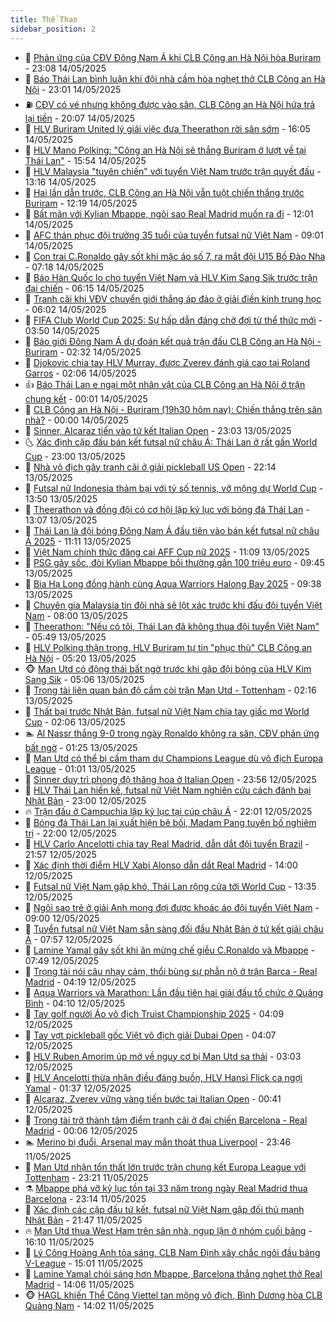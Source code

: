 ```yaml
---
title: Thể Thao
sidebar_position: 2
---
```


<!-- dantri-the-thao:START -->
- 🎡 [Phản ứng của CĐV Đông Nam Á khi CLB Công an Hà Nội hòa Buriram](https://dantri.com.vn/the-thao/phan-ung-cua-cdv-dong-nam-a-khi-clb-cong-an-ha-noi-hoa-buriram-20250514232357370.htm) - 23:08 14/05/2025
- 💯 [Báo Thái Lan bình luận khi đội nhà cầm hòa nghẹt thở CLB Công an Hà Nội](https://dantri.com.vn/the-thao/bao-thai-lan-binh-luan-khi-doi-nha-cam-hoa-nghet-tho-clb-cong-an-ha-noi-20250514235809629.htm) - 23:01 14/05/2025
- ⛽️ [CĐV có vé nhưng không được vào sân, CLB Công an Hà Nội hứa trả lại tiền](https://dantri.com.vn/the-thao/cdv-co-ve-nhung-khong-duoc-vao-san-clb-cong-an-ha-noi-hua-tra-lai-tien-20250514234127896.htm) - 20:07 14/05/2025
- 💃 [HLV Buriram United lý giải việc đưa Theerathon rời sân sớm](https://dantri.com.vn/the-thao/hlv-buriram-united-ly-giai-viec-dua-theerathon-roi-san-som-20250514230526900.htm) - 16:05 14/05/2025
- 🌈 [HLV Mano Polking: &quot;Công an Hà Nội sẽ thắng Buriram ở lượt về tại Thái Lan&quot;](https://dantri.com.vn/the-thao/hlv-mano-polking-cong-an-ha-noi-se-thang-buriram-o-luot-ve-tai-thai-lan-20250514225311857.htm) - 15:54 14/05/2025
- 🦅 [HLV Malaysia &quot;tuyên chiến&quot; với tuyển Việt Nam trước trận quyết đấu](https://dantri.com.vn/the-thao/hlv-malaysia-tuyen-chien-voi-tuyen-viet-nam-truoc-tran-quyet-dau-20250514201602993.htm) - 13:16 14/05/2025
- 🌝 [Hai lần dẫn trước, CLB Công an Hà Nội vẫn tuột chiến thắng trước Buriram](https://dantri.com.vn/the-thao/hai-lan-dan-truoc-clb-cong-an-ha-noi-van-tuot-chien-thang-truoc-buriram-20250514191927382.htm) - 12:19 14/05/2025
- 🚀 [Bất mãn với Kylian Mbappe, ngôi sao Real Madrid muốn ra đi](https://dantri.com.vn/the-thao/bat-man-voi-kylian-mbappe-ngoi-sao-real-madrid-muon-ra-di-20250514180102122.htm) - 12:01 14/05/2025
- 🎉 [AFC thán phục đội trưởng 35 tuổi của tuyển futsal nữ Việt Nam](https://dantri.com.vn/the-thao/afc-than-phuc-doi-truong-35-tuoi-cua-tuyen-futsal-nu-viet-nam-20250514115744415.htm) - 09:01 14/05/2025
- 📝 [Con trai C.Ronaldo gây sốt khi mặc áo số 7, ra mắt đội U15 Bồ Đào Nha](https://dantri.com.vn/the-thao/con-trai-cronaldo-gay-sot-khi-mac-ao-so-7-ra-mat-doi-u15-bo-dao-nha-20250514141839472.htm) - 07:18 14/05/2025
- 🦄 [Báo Hàn Quốc lo cho tuyển Việt Nam và HLV Kim Sang Sik trước trận đại chiến](https://dantri.com.vn/the-thao/bao-han-quoc-lo-cho-tuyen-viet-nam-va-hlv-kim-sang-sik-truoc-tran-dai-chien-20250514121609415.htm) - 06:15 14/05/2025
- 🎉 [Tranh cãi khi VĐV chuyển giới thắng áp đảo ở giải điền kinh trung học](https://dantri.com.vn/the-thao/tranh-cai-khi-vdv-chuyen-gioi-thang-ap-dao-o-giai-dien-kinh-trung-hoc-20250514130240494.htm) - 06:02 14/05/2025
- 💼 [FIFA Club World Cup 2025: Sự hấp dẫn đáng chờ đợi từ thể thức mới](https://dantri.com.vn/the-thao/fifa-club-world-cup-2025-su-hap-dan-dang-cho-doi-tu-the-thuc-moi-20250514103114049.htm) - 03:50 14/05/2025
- 🤡 [Báo giới Đông Nam Á dự đoán kết quả trận đấu CLB Công an Hà Nội - Buriram](https://dantri.com.vn/the-thao/bao-gioi-dong-nam-a-du-doan-ket-qua-tran-dau-clb-cong-an-ha-noi-buriram-20250514091353241.htm) - 02:32 14/05/2025
- 🦆 [Djokovic chia tay HLV Murray, được Zverev đánh giá cao tại Roland Garros](https://dantri.com.vn/the-thao/djokovic-chia-tay-hlv-murray-duoc-zverev-danh-gia-cao-tai-roland-garros-20250514090354011.htm) - 02:06 14/05/2025
- 👍 [Báo Thái Lan e ngại một nhân vật của CLB Công an Hà Nội ở trận chung kết](https://dantri.com.vn/the-thao/bao-thai-lan-e-ngai-mot-nhan-vat-cua-clb-cong-an-ha-noi-o-tran-chung-ket-20250514001222256.htm) - 00:01 14/05/2025
- 💼 [CLB Công an Hà Nội - Buriram &lpar;19h30 hôm nay&rpar;: Chiến thắng trên sân nhà?](https://dantri.com.vn/the-thao/clb-cong-an-ha-noi-buriram-19h30-hom-nay-chien-thang-tren-san-nha-20250514002807500.htm) - 00:00 14/05/2025
- 🦒 [Sinner, Alcaraz tiến vào tứ kết Italian Open](https://dantri.com.vn/the-thao/sinner-alcaraz-tien-vao-tu-ket-italian-open-20250514060302305.htm) - 23:03 13/05/2025
- 🌜 [Xác định cặp đấu bán kết futsal nữ châu Á: Thái Lan ở rất gần World Cup](https://dantri.com.vn/the-thao/xac-dinh-cap-dau-ban-ket-futsal-nu-chau-a-thai-lan-o-rat-gan-world-cup-20250514010503627.htm) - 23:00 13/05/2025
- 🦆 [Nhà vô địch gây tranh cãi ở giải pickleball US Open](https://dantri.com.vn/the-thao/nha-vo-dich-gay-tranh-cai-o-giai-pickleball-us-open-20250513151408957.htm) - 22:14 13/05/2025
- 💪 [Futsal nữ Indonesia thảm bại với tỷ số tennis, vỡ mộng dự World Cup](https://dantri.com.vn/the-thao/futsal-nu-indonesia-tham-bai-voi-ty-so-tennis-vo-mong-du-world-cup-20250513204029032.htm) - 13:50 13/05/2025
- 🧠 [Theerathon và đồng đội có cơ hội lập kỷ lục với bóng đá Thái Lan](https://dantri.com.vn/the-thao/theerathon-va-dong-doi-co-co-hoi-lap-ky-luc-voi-bong-da-thai-lan-20250513160329759.htm) - 13:07 13/05/2025
- 🦄 [Thái Lan là đội bóng Đông Nam Á đầu tiên vào bán kết futsal nữ châu Á 2025](https://dantri.com.vn/the-thao/thai-lan-la-doi-bong-dong-nam-a-dau-tien-vao-ban-ket-futsal-nu-chau-a-2025-20250513152738286.htm) - 11:11 13/05/2025
- 🥸 [Việt Nam chính thức đăng cai AFF Cup nữ 2025](https://dantri.com.vn/the-thao/viet-nam-chinh-thuc-dang-cai-aff-cup-nu-2025-20250513143401496.htm) - 11:09 13/05/2025
- 🤠 [PSG gây sốc, đòi Kylian Mbappe bồi thường gần 100 triệu euro](https://dantri.com.vn/the-thao/psg-gay-soc-doi-kylian-mbappe-boi-thuong-gan-100-trieu-euro-20250513124000842.htm) - 09:45 13/05/2025
- 👺 [Bia Hạ Long đồng hành cùng Aqua Warriors Halong Bay 2025](https://dantri.com.vn/the-thao/bia-ha-long-dong-hanh-cung-aqua-warriors-halong-bay-2025-20250513163753241.htm) - 09:38 13/05/2025
- 📝 [Chuyên gia Malaysia tin đội nhà sẽ lột xác trước khi đấu đội tuyển Việt Nam](https://dantri.com.vn/the-thao/chuyen-gia-malaysia-tin-doi-nha-se-lot-xac-truoc-khi-dau-doi-tuyen-viet-nam-20250513124330703.htm) - 08:00 13/05/2025
- 🦆 [Theerathon: &quot;Nếu có tôi, Thái Lan đã không thua đội tuyển Việt Nam&quot;](https://dantri.com.vn/the-thao/theerathon-neu-co-toi-thai-lan-da-khong-thua-doi-tuyen-viet-nam-20250513124831938.htm) - 05:49 13/05/2025
- 🥳 [HLV Polking thận trọng, HLV Buriram tự tin &quot;phục thù&quot; CLB Công an Hà Nội](https://dantri.com.vn/the-thao/hlv-polking-than-trong-hlv-buriram-tu-tin-phuc-thu-clb-cong-an-ha-noi-20250513121940470.htm) - 05:20 13/05/2025
- 🐵 [Man Utd có động thái bất ngờ trước khi gặp đội bóng của HLV Kim Sang Sik](https://dantri.com.vn/the-thao/man-utd-co-dong-thai-bat-ngo-truoc-khi-gap-doi-bong-cua-hlv-kim-sang-sik-20250513120604726.htm) - 05:06 13/05/2025
- 🤩 [Trọng tài liên quan bán độ cầm còi trận Man Utd - Tottenham](https://dantri.com.vn/the-thao/trong-tai-lien-quan-ban-do-cam-coi-tran-man-utd-tottenham-20250513091554139.htm) - 02:16 13/05/2025
- 🤠 [Thất bại trước Nhật Bản, futsal nữ Việt Nam chia tay giấc mơ World Cup](https://dantri.com.vn/the-thao/that-bai-truoc-nhat-ban-futsal-nu-viet-nam-chia-tay-giac-mo-world-cup-20250513090623516.htm) - 02:06 13/05/2025
- 🏊 [Al Nassr thắng 9-0 trong ngày Ronaldo không ra sân, CĐV phản ứng bất ngờ](https://dantri.com.vn/the-thao/al-nassr-thang-9-0-trong-ngay-ronaldo-khong-ra-san-cdv-phan-ung-bat-ngo-20250513080645543.htm) - 01:25 13/05/2025
- 🗽 [Man Utd có thể bị cấm tham dự Champions League dù vô địch Europa League](https://dantri.com.vn/the-thao/man-utd-co-the-bi-cam-tham-du-champions-league-du-vo-dich-europa-league-20250512232656815.htm) - 01:01 13/05/2025
- 🚀 [Sinner duy trì phong độ thăng hoa ở  Italian Open](https://dantri.com.vn/the-thao/sinner-duy-tri-phong-do-thang-hoa-o-italian-open-20250513065639117.htm) - 23:56 12/05/2025
- 🎉 [HLV Thái Lan hiến kế, futsal nữ Việt Nam nghiên cứu cách đánh bại Nhật Bản](https://dantri.com.vn/the-thao/hlv-thai-lan-hien-ke-futsal-nu-viet-nam-nghien-cuu-cach-danh-bai-nhat-ban-20250512180340102.htm) - 23:00 12/05/2025
- 🔥 [Trận đấu ở Campuchia lập kỷ lục tại cúp châu Á](https://dantri.com.vn/the-thao/tran-dau-o-campuchia-lap-ky-luc-tai-cup-chau-a-20250513005925614.htm) - 22:01 12/05/2025
- 🎉 [Bóng đá Thái Lan lại xuất hiện bê bối, Madam Pang tuyên bố nghiêm trị](https://dantri.com.vn/the-thao/bong-da-thai-lan-lai-xuat-hien-be-boi-madam-pang-tuyen-bo-nghiem-tri-20250512225607175.htm) - 22:00 12/05/2025
- 🎡 [HLV Carlo Ancelotti chia tay Real Madrid, dẫn dắt đội tuyển Brazil](https://dantri.com.vn/the-thao/hlv-carlo-ancelotti-chia-tay-real-madrid-dan-dat-doi-tuyen-brazil-20250512232406701.htm) - 21:57 12/05/2025
- 🐻 [Xác định thời điểm HLV Xabi Alonso dẫn dắt Real Madrid](https://dantri.com.vn/the-thao/xac-dinh-thoi-diem-hlv-xabi-alonso-dan-dat-real-madrid-20250512203355233.htm) - 14:00 12/05/2025
- 🌊 [Futsal nữ Việt Nam gặp khó, Thái Lan rộng cửa tới World Cup](https://dantri.com.vn/the-thao/futsal-nu-viet-nam-gap-kho-thai-lan-rong-cua-toi-world-cup-20250512200614388.htm) - 13:35 12/05/2025
- 💃 [Ngôi sao trẻ ở giải Anh mong đợi được khoác áo đội tuyển Việt Nam](https://dantri.com.vn/the-thao/ngoi-sao-tre-o-giai-anh-mong-doi-duoc-khoac-ao-doi-tuyen-viet-nam-20250512122107080.htm) - 09:00 12/05/2025
- 🤔 [Tuyển futsal nữ Việt Nam sẵn sàng đối đầu Nhật Bản ở tứ kết giải châu Á](https://dantri.com.vn/the-thao/tuyen-futsal-nu-viet-nam-san-sang-doi-dau-nhat-ban-o-tu-ket-giai-chau-a-20250512143626239.htm) - 07:57 12/05/2025
- 🤭 [Lamine Yamal gây sốt khi ăn mừng chế giễu C.Ronaldo và Mbappe](https://dantri.com.vn/the-thao/lamine-yamal-gay-sot-khi-an-mung-che-gieu-cronaldo-va-mbappe-20250512144936008.htm) - 07:49 12/05/2025
- 👹 [Trọng tài nói câu nhạy cảm, thổi bùng sự phẫn nộ ở trận Barca - Real Madrid](https://dantri.com.vn/the-thao/trong-tai-noi-cau-nhay-cam-thoi-bung-su-phan-no-o-tran-barca-real-madrid-20250512111859944.htm) - 04:19 12/05/2025
- 🗽 [Aqua Warriors và Marathon: Lần đầu tiên hai giải đấu tổ chức ở Quảng Bình](https://dantri.com.vn/the-thao/aqua-warriors-va-marathon-lan-dau-tien-hai-giai-dau-to-chuc-o-quang-binh-20250512105516127.htm) - 04:10 12/05/2025
- 🥳 [Tay golf người Áo vô địch Truist Championship 2025](https://dantri.com.vn/the-thao/tay-golf-nguoi-ao-vo-dich-truist-championship-2025-20250512101742574.htm) - 04:09 12/05/2025
- 💃 [Tay vợt pickleball gốc Việt vô địch giải  Dubai Open](https://dantri.com.vn/the-thao/tay-vot-pickleball-goc-viet-vo-dich-giai-dubai-open-20250512105702598.htm) - 04:07 12/05/2025
- 🧰 [HLV Ruben Amorim úp mở về nguy cơ bị Man Utd sa thải](https://dantri.com.vn/the-thao/hlv-ruben-amorim-up-mo-ve-nguy-co-bi-man-utd-sa-thai-20250512084901763.htm) - 03:03 12/05/2025
- 💪 [HLV Ancelotti thừa nhận điều đáng buồn, HLV Hansi Flick ca ngợi Yamal](https://dantri.com.vn/the-thao/hlv-ancelotti-thua-nhan-dieu-dang-buon-hlv-hansi-flick-ca-ngoi-yamal-20250512082601987.htm) - 01:37 12/05/2025
- 🚀 [Alcaraz, Zverev vững vàng tiến bước tại Italian Open](https://dantri.com.vn/the-thao/alcaraz-zverev-vung-vang-tien-buoc-tai-italian-open-20250512074037094.htm) - 00:41 12/05/2025
- 🤠 [Trọng tài trở thành tâm điểm tranh cãi ở đại chiến Barcelona - Real Madrid](https://dantri.com.vn/the-thao/trong-tai-tro-thanh-tam-diem-tranh-cai-o-dai-chien-barcelona-real-madrid-20250512064533990.htm) - 00:06 12/05/2025
- 🏊 [Merino bị đuổi, Arsenal may mắn thoát thua Liverpool](https://dantri.com.vn/the-thao/merino-bi-duoi-arsenal-may-man-thoat-thua-liverpool-20250512064641671.htm) - 23:46 11/05/2025
- 🦄 [Man Utd nhận tổn thất lớn trước trận chung kết Europa League với Tottenham](https://dantri.com.vn/the-thao/man-utd-nhan-ton-that-lon-truoc-tran-chung-ket-europa-league-voi-tottenham-20250511233808584.htm) - 23:21 11/05/2025
- ⚗️ [Mbappe phá vỡ kỷ lục tồn tại 33 năm trong ngày Real Madrid thua Barcelona](https://dantri.com.vn/the-thao/mbappe-pha-vo-ky-luc-ton-tai-33-nam-trong-ngay-real-madrid-thua-barcelona-20250512000300963.htm) - 23:14 11/05/2025
- 🥷 [Xác định các cặp đấu tứ kết, futsal nữ Việt Nam gặp đối thủ mạnh Nhật Bản](https://dantri.com.vn/the-thao/xac-dinh-cac-cap-dau-tu-ket-futsal-nu-viet-nam-gap-doi-thu-manh-nhat-ban-20250511214142036.htm) - 21:47 11/05/2025
- 🔥 [Man Utd thua West Ham trên sân nhà, ngụp lặn ở nhóm cuối bảng](https://dantri.com.vn/the-thao/man-utd-thua-west-ham-tren-san-nha-ngup-lan-o-nhom-cuoi-bang-20250511231006801.htm) - 16:10 11/05/2025
- 🦅 [Lý Công Hoàng Anh tỏa sáng, CLB Nam Định xây chắc ngôi đầu bảng V-League](https://dantri.com.vn/the-thao/ly-cong-hoang-anh-toa-sang-clb-nam-dinh-xay-chac-ngoi-dau-bang-v-league-20250511214428674.htm) - 15:01 11/05/2025
- 🌝 [Lamine Yamal chói sáng hơn Mbappe, Barcelona thắng nghẹt thở Real Madrid](https://dantri.com.vn/the-thao/lamine-yamal-choi-sang-hon-mbappe-barcelona-thang-nghet-tho-real-madrid-20250511210634185.htm) - 14:06 11/05/2025
- 🐵 [HAGL khiến Thể Công Viettel tan mộng vô địch, Bình Dương hòa CLB Quảng Nam](https://dantri.com.vn/the-thao/hagl-khien-the-cong-viettel-tan-mong-vo-dich-binh-duong-hoa-clb-quang-nam-20250511210011833.htm) - 14:02 11/05/2025<!-- dantri-the-thao:END -->
